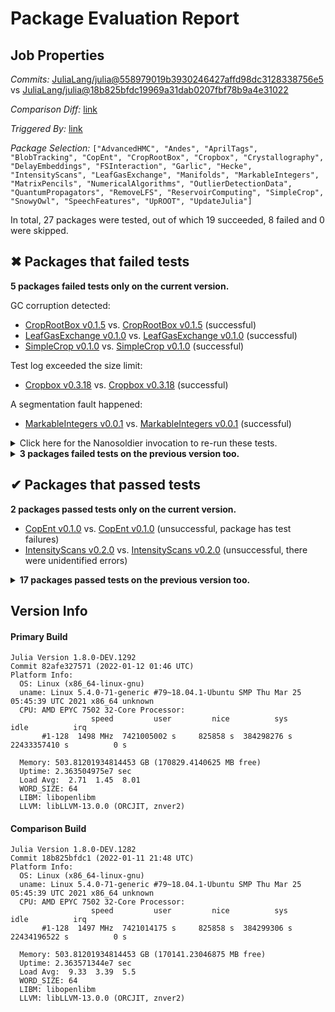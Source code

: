 # Package Evaluation Report

## Job Properties

*Commits:* [JuliaLang/julia@558979019b3930246427affd98dc3128338756e5](https://github.com/JuliaLang/julia/commit/558979019b3930246427affd98dc3128338756e5) vs [JuliaLang/julia@18b825bfdc19969a31dab0207fbf78b9a4e31022](https://github.com/JuliaLang/julia/commit/18b825bfdc19969a31dab0207fbf78b9a4e31022)

*Comparison Diff:* [link](https://github.com/JuliaLang/julia/compare/18b825bfdc19969a31dab0207fbf78b9a4e31022..558979019b3930246427affd98dc3128338756e5)

*Triggered By:* [link](https://github.com/JuliaLang/julia/pull/43759#issuecomment-1010449274)

*Package Selection:* `["AdvancedHMC", "Andes", "AprilTags", "BlobTracking", "CopEnt", "CropRootBox", "Cropbox", "Crystallography", "DelayEmbeddings", "FSInteraction", "Garlic", "Hecke", "IntensityScans", "LeafGasExchange", "Manifolds", "MarkableIntegers", "MatrixPencils", "NumericalAlgorithms", "OutlierDetectionData", "QuantumPropagators", "RemoveLFS", "ReservoirComputing", "SimpleCrop", "SnowyOwl", "SpeechFeatures", "UpROOT", "UpdateJulia"]`

In total, 27 packages were tested, out of which 19 succeeded, 8 failed and 0 were skipped.


## ✖ Packages that failed tests

**5 packages failed tests only on the current version.**

GC corruption detected:

- [CropRootBox v0.1.5](https://s3.amazonaws.com/julialang-reports/nanosoldier/pkgeval/by_hash/5589790_vs_18b825b/CropRootBox.1.8.0-DEV-82afe327571.log) vs. [CropRootBox v0.1.5](https://s3.amazonaws.com/julialang-reports/nanosoldier/pkgeval/by_hash/5589790_vs_18b825b/CropRootBox.1.8.0-DEV-18b825bfdc1.log) (successful)
- [LeafGasExchange v0.1.0](https://s3.amazonaws.com/julialang-reports/nanosoldier/pkgeval/by_hash/5589790_vs_18b825b/LeafGasExchange.1.8.0-DEV-82afe327571.log) vs. [LeafGasExchange v0.1.0](https://s3.amazonaws.com/julialang-reports/nanosoldier/pkgeval/by_hash/5589790_vs_18b825b/LeafGasExchange.1.8.0-DEV-18b825bfdc1.log) (successful)
- [SimpleCrop v0.1.0](https://s3.amazonaws.com/julialang-reports/nanosoldier/pkgeval/by_hash/5589790_vs_18b825b/SimpleCrop.1.8.0-DEV-82afe327571.log) vs. [SimpleCrop v0.1.0](https://s3.amazonaws.com/julialang-reports/nanosoldier/pkgeval/by_hash/5589790_vs_18b825b/SimpleCrop.1.8.0-DEV-18b825bfdc1.log) (successful)

Test log exceeded the size limit:

- [Cropbox v0.3.18](https://s3.amazonaws.com/julialang-reports/nanosoldier/pkgeval/by_hash/5589790_vs_18b825b/Cropbox.1.8.0-DEV-82afe327571.log) vs. [Cropbox v0.3.18](https://s3.amazonaws.com/julialang-reports/nanosoldier/pkgeval/by_hash/5589790_vs_18b825b/Cropbox.1.8.0-DEV-18b825bfdc1.log) (successful)

A segmentation fault happened:

- [MarkableIntegers v0.0.1](https://s3.amazonaws.com/julialang-reports/nanosoldier/pkgeval/by_hash/5589790_vs_18b825b/MarkableIntegers.1.8.0-DEV-82afe327571.log) vs. [MarkableIntegers v0.0.1](https://s3.amazonaws.com/julialang-reports/nanosoldier/pkgeval/by_hash/5589790_vs_18b825b/MarkableIntegers.1.8.0-DEV-18b825bfdc1.log) (successful)

<details><summary>Click here for the Nanosoldier invocation to re-run these tests.</summary>
<p>

```
@nanosoldier `runtests(["CropRootBox", "Cropbox", "LeafGasExchange", "MarkableIntegers", "SimpleCrop"], vs = ":master")`
```

</p>
</details>


<details><summary><strong>3 packages failed tests on the previous version too.</strong></summary>
<p>

Tests became inactive:

- [Andes v0.1.0](https://s3.amazonaws.com/julialang-reports/nanosoldier/pkgeval/by_hash/5589790_vs_18b825b/Andes.1.8.0-DEV-82afe327571.log)
- [RemoveLFS v0.3.0](https://s3.amazonaws.com/julialang-reports/nanosoldier/pkgeval/by_hash/5589790_vs_18b825b/RemoveLFS.1.8.0-DEV-82afe327571.log)

Package has test failures:

- [UpdateJulia v0.4.0](https://s3.amazonaws.com/julialang-reports/nanosoldier/pkgeval/by_hash/5589790_vs_18b825b/UpdateJulia.1.8.0-DEV-82afe327571.log)

</p>
</details>


## ✔ Packages that passed tests

**2 packages passed tests only on the current version.**

- [CopEnt v0.1.0](https://s3.amazonaws.com/julialang-reports/nanosoldier/pkgeval/by_hash/5589790_vs_18b825b/CopEnt.1.8.0-DEV-82afe327571.log) vs. [CopEnt v0.1.0](https://s3.amazonaws.com/julialang-reports/nanosoldier/pkgeval/by_hash/5589790_vs_18b825b/CopEnt.1.8.0-DEV-18b825bfdc1.log) (unsuccessful, package has test failures)
- [IntensityScans v0.2.0](https://s3.amazonaws.com/julialang-reports/nanosoldier/pkgeval/by_hash/5589790_vs_18b825b/IntensityScans.1.8.0-DEV-82afe327571.log) vs. [IntensityScans v0.2.0](https://s3.amazonaws.com/julialang-reports/nanosoldier/pkgeval/by_hash/5589790_vs_18b825b/IntensityScans.1.8.0-DEV-18b825bfdc1.log) (unsuccessful, there were unidentified errors)

<details><summary><strong>17 packages passed tests on the previous version too.</strong></summary>
<p>

- [AdvancedHMC v0.3.2](https://s3.amazonaws.com/julialang-reports/nanosoldier/pkgeval/by_hash/5589790_vs_18b825b/AdvancedHMC.1.8.0-DEV-82afe327571.log)
- [AprilTags v0.9.0](https://s3.amazonaws.com/julialang-reports/nanosoldier/pkgeval/by_hash/5589790_vs_18b825b/AprilTags.1.8.0-DEV-82afe327571.log)
- [BlobTracking v0.1.7](https://s3.amazonaws.com/julialang-reports/nanosoldier/pkgeval/by_hash/5589790_vs_18b825b/BlobTracking.1.8.0-DEV-82afe327571.log)
- [Crystallography v0.3.2](https://s3.amazonaws.com/julialang-reports/nanosoldier/pkgeval/by_hash/5589790_vs_18b825b/Crystallography.1.8.0-DEV-82afe327571.log)
- [DelayEmbeddings v2.0.3](https://s3.amazonaws.com/julialang-reports/nanosoldier/pkgeval/by_hash/5589790_vs_18b825b/DelayEmbeddings.1.8.0-DEV-82afe327571.log)
- [FSInteraction v0.1.0](https://s3.amazonaws.com/julialang-reports/nanosoldier/pkgeval/by_hash/5589790_vs_18b825b/FSInteraction.1.8.0-DEV-82afe327571.log)
- [Garlic v0.1.21](https://s3.amazonaws.com/julialang-reports/nanosoldier/pkgeval/by_hash/5589790_vs_18b825b/Garlic.1.8.0-DEV-82afe327571.log)
- [Hecke v0.10.28](https://s3.amazonaws.com/julialang-reports/nanosoldier/pkgeval/by_hash/5589790_vs_18b825b/Hecke.1.8.0-DEV-82afe327571.log)
- [Manifolds v0.7.2](https://s3.amazonaws.com/julialang-reports/nanosoldier/pkgeval/by_hash/5589790_vs_18b825b/Manifolds.1.8.0-DEV-82afe327571.log)
- [MatrixPencils v1.6.7](https://s3.amazonaws.com/julialang-reports/nanosoldier/pkgeval/by_hash/5589790_vs_18b825b/MatrixPencils.1.8.0-DEV-82afe327571.log)
- [NumericalAlgorithms v0.1.6](https://s3.amazonaws.com/julialang-reports/nanosoldier/pkgeval/by_hash/5589790_vs_18b825b/NumericalAlgorithms.1.8.0-DEV-82afe327571.log)
- [OutlierDetectionData v0.1.4](https://s3.amazonaws.com/julialang-reports/nanosoldier/pkgeval/by_hash/5589790_vs_18b825b/OutlierDetectionData.1.8.0-DEV-82afe327571.log)
- [QuantumPropagators v0.0.3](https://s3.amazonaws.com/julialang-reports/nanosoldier/pkgeval/by_hash/5589790_vs_18b825b/QuantumPropagators.1.8.0-DEV-82afe327571.log)
- [ReservoirComputing v0.7.0](https://s3.amazonaws.com/julialang-reports/nanosoldier/pkgeval/by_hash/5589790_vs_18b825b/ReservoirComputing.1.8.0-DEV-82afe327571.log)
- [SnowyOwl v0.1.1](https://s3.amazonaws.com/julialang-reports/nanosoldier/pkgeval/by_hash/5589790_vs_18b825b/SnowyOwl.1.8.0-DEV-82afe327571.log)
- [SpeechFeatures v0.3.2](https://s3.amazonaws.com/julialang-reports/nanosoldier/pkgeval/by_hash/5589790_vs_18b825b/SpeechFeatures.1.8.0-DEV-82afe327571.log)
- [UpROOT v0.3.2](https://s3.amazonaws.com/julialang-reports/nanosoldier/pkgeval/by_hash/5589790_vs_18b825b/UpROOT.1.8.0-DEV-82afe327571.log)

</p>
</details>


## Version Info

#### Primary Build

```
Julia Version 1.8.0-DEV.1292
Commit 82afe327571 (2022-01-12 01:46 UTC)
Platform Info:
  OS: Linux (x86_64-linux-gnu)
  uname: Linux 5.4.0-71-generic #79~18.04.1-Ubuntu SMP Thu Mar 25 05:45:39 UTC 2021 x86_64 unknown
  CPU: AMD EPYC 7502 32-Core Processor: 
                  speed         user         nice          sys         idle          irq
       #1-128  1498 MHz  7421005002 s     825858 s  384298276 s  22433357410 s          0 s
       
  Memory: 503.81201934814453 GB (170829.4140625 MB free)
  Uptime: 2.363504975e7 sec
  Load Avg:  2.71  1.45  8.01
  WORD_SIZE: 64
  LIBM: libopenlibm
  LLVM: libLLVM-13.0.0 (ORCJIT, znver2)

```

#### Comparison Build

```
Julia Version 1.8.0-DEV.1282
Commit 18b825bfdc1 (2022-01-11 21:48 UTC)
Platform Info:
  OS: Linux (x86_64-linux-gnu)
  uname: Linux 5.4.0-71-generic #79~18.04.1-Ubuntu SMP Thu Mar 25 05:45:39 UTC 2021 x86_64 unknown
  CPU: AMD EPYC 7502 32-Core Processor: 
                  speed         user         nice          sys         idle          irq
       #1-128  1497 MHz  7421014175 s     825858 s  384299306 s  22434196522 s          0 s
       
  Memory: 503.81201934814453 GB (170141.23046875 MB free)
  Uptime: 2.363571344e7 sec
  Load Avg:  9.33  3.39  5.5
  WORD_SIZE: 64
  LIBM: libopenlibm
  LLVM: libLLVM-13.0.0 (ORCJIT, znver2)

```
<!-- Generated on 2022-01-12T02:56:24.720 -->
